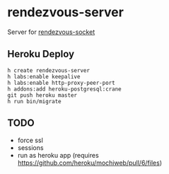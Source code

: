 rendezvous-server
=================

Server for [rendezvous-socket](https://github.com/mikehale/rendezvous-socket)

## Heroku Deploy

```term
h create rendezvous-server
h labs:enable keepalive
h labs:enable http-proxy-peer-port
h addons:add heroku-postgresql:crane
git push heroku master
h run bin/migrate
```

## TODO

* force ssl
* sessions
* run as heroku app (requires https://github.com/heroku/mochiweb/pull/6/files)
